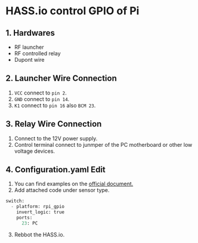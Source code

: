 # HASS.io control GPIO of Pi
## 1. Hardwares
  * RF launcher
  * RF controlled relay
  * Dupont wire
## 2. Launcher Wire Connection
  1. `VCC` connect to `pin 2`.
  2. `GND` connect to `pin 14`.
  3. `K1` connect to `pin 16` also `BCM 23`.
## 3. Relay Wire Connection
  1. Connect to the 12V power supply.
  2. Control terminal connect to junmper of the PC motherboard or other low voltage devices.
## 4. Configuration.yaml Edit
   1. You can find examples on the [official document.](https://www.home-assistant.io/integrations/rpi_gpio/#switch)
   2. Add attached code under sensor type.
   ```python
   switch:
     - platform: rpi_gpio
       invert_logic: true
       ports:
         23: PC
   ```
  3. Rebbot the HASS.io.
      
